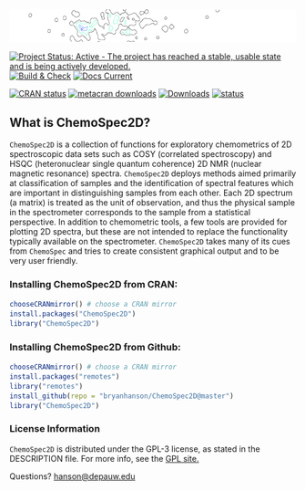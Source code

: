 <img src="man/figures/Banner.png"/>

<!-- Each image below is embedded in an empty link which gives space around each badge -->


[![Project Status: Active - The project has reached a stable, usable state and is being actively developed.](http://www.repostatus.org/badges/latest/active.svg)]() [![Build & Check](https://github.com/bryanhanson/ChemoSpec2D/workflows/Build-Check/badge.svg)]() [![Docs Current](https://github.com/bryanhanson/ChemoSpec2D/workflows/Update-Docs/badge.svg)]()

[![CRAN status](https://www.r-pkg.org/badges/version-last-release/ChemoSpec2D)]() [![metacran downloads](https://cranlogs.r-pkg.org/badges/grand-total/ChemoSpec2D)]() [![Downloads](https://cranlogs.r-pkg.org/badges/ChemoSpec2D)]() [![status](https://tinyverse.netlify.com/badge/ChemoSpec2D)]()

## What is ChemoSpec2D?

`ChemoSpec2D` is a collection of functions for exploratory chemometrics of 2D spectroscopic data sets such as COSY (correlated spectroscopy) and HSQC (heteronuclear single quantum coherence) 2D NMR (nuclear magnetic resonance) spectra. `ChemoSpec2D` deploys methods aimed primarily at classification of samples and the identification of spectral features which are important in distinguishing samples from each other. Each 2D spectrum (a matrix) is treated as the unit of observation, and thus the physical sample in the spectrometer corresponds to the  sample from a statistical perspective.  In addition to chemometric tools, a few tools are provided for plotting 2D spectra, but these are not intended to replace the functionality typically available on the spectrometer. `ChemoSpec2D` takes many of its cues from `ChemoSpec` and tries to create consistent graphical output and to be very user friendly.

### Installing ChemoSpec2D from CRAN:

````r
chooseCRANmirror() # choose a CRAN mirror
install.packages("ChemoSpec2D")
library("ChemoSpec2D")
````

### Installing ChemoSpec2D from Github:

```r
chooseCRANmirror() # choose a CRAN mirror
install.packages("remotes")
library("remotes")
install_github(repo = "bryanhanson/ChemoSpec2D@master")
library("ChemoSpec2D")
```

### License Information

`ChemoSpec2D` is distributed under the GPL-3 license, as stated in the DESCRIPTION file.  For more info, see the [GPL site.](https://gnu.org/licenses/gpl.html)

Questions?  hanson@depauw.edu
